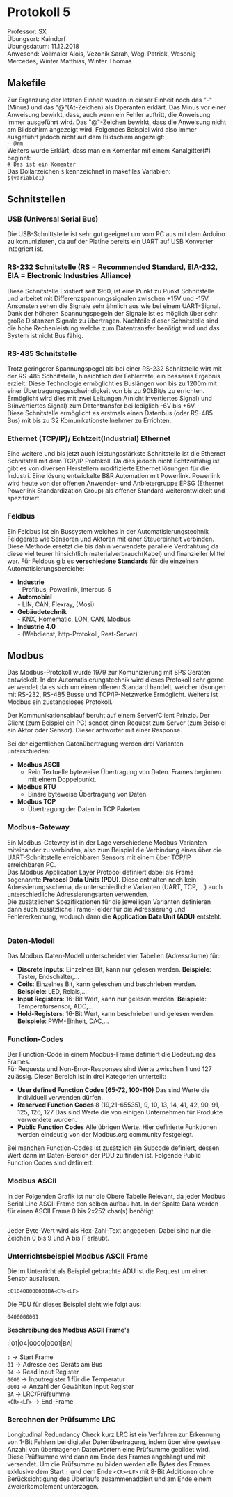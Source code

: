 # Protokoll 5 <img src="https://upload.wikimedia.org/wikipedia/commons/thumb/3/30/HTL_Kaindorf_Logo.svg/300px-HTL_Kaindorf_Logo.svg.png" alt="">  
  
Professor: SX  
Übungsort: Kaindorf   
Übungsdatum: 11.12.2018  
Anwesend: Vollmaier Alois, Vezonik Sarah, Wegl Patrick, Wesonig Mercedes, Winter Matthias, Winter Thomas

## Makefile  
Zur Ergänzung der letzten Einheit wurden in dieser Einheit noch das "-"(Minus) und das "@"(At-Zeichen) als Operanten erklärt. Das Minus vor einer Anweisung bewirkt, dass, auch wenn ein Fehler auftritt, die Anweisung immer ausgeführt wird. Das "@"-Zeichen bewirkt, dass die Anweisung nicht am Bildschirm angezeigt wird. Folgendes Beispiel wird also immer ausgeführt jedoch nicht auf dem Bildschirm angezeigt:  
```- @rm```  
Weiters wurde Erklärt, dass man ein Komentar mit einem Kanalgitter(#) beginnt:  
```# Das ist ein Komentar```  
Das Dollarzeichen ```$``` kennzeichnet in makefiles Variablen:  
```$(variable1)```  


## Schnitstellen  
  
### USB (Universal Serial Bus) 
Die USB-Schnittstelle ist sehr gut geeignet um vom PC aus mit dem Arduino zu komunizieren, da auf der Platine bereits ein UART auf USB Konverter integriert ist.  
<img src="https://raw.githubusercontent.com/winthm14/Protokoll-5/master/USB%3AUART.tif" alt="">  
  
### RS-232 Schnitstelle (RS = Recommended Standard, EIA-232, EIA = Electronic Industries Alliance)  
Diese Schnitstelle Existiert seit 1960, ist eine Punkt zu Punkt Schnitstelle und arbeitet mit Differenzspannungssignalen zwischen +15V und -15V. Ansonsten sehen die Signale sehr ähnlich aus wie bei einem UART-Signal. Dank der höheren Spannungspegeln der Signale ist es möglich über sehr große Distanzen Signale zu übertragen. Nachteile dieser Schnitstelle sind die hohe Rechenleistung welche zum Datentransfer benötigt wird und das System ist nicht Bus fähig.  
<img src="https://raw.githubusercontent.com/winthm14/Protokoll-5/master/MÜC%3ARS232.tif" alt="">    
  
### RS-485 Schnitstelle  
Trotz geringerer Spannungspegel als bei einer RS-232 Schnitstelle wirt mit der RS-485 Schnitstelle, hinsichtlich der Fehlerrate, ein besseres Ergebnis erzielt. Diese Technologie ermöglicht es Buslängen von bis zu 1200m mit einer Übertragungsgeschwindigkeit von bis zu 90kBit/s zu errichten. Ermöglicht wird dies mit zwei Leitungen A(nicht invertiertes Signal) und B(invertiertes Signal) zum Datentransfer bei lediglich -6V bis +6V.  
Diese Schnitstelle ermöglicht es erstmals einen Datenbus (oder RS-485 Bus) mit bis zu 32 Komunikationsteilnehmer zu Errichten.  
<img src="https://raw.githubusercontent.com/winthm14/Protokoll-5/master/MÜC%3ARS485BUS.tif" alt="">   
  
### Ethernet (TCP/IP)/ Echtzeit(Industrial) Ethernet
Eine weitere und bis jetzt auch leistungsstärkste Schnitstelle ist die Ethernet Schnitstell mit dem TCP/IP Protokoll. Da dies jedoch nicht Echtzeitfähig ist, gibt es von diversen Herstellern modifizierte Ethernet lösungen für die Industri. Eine lösung entwickelte B&R Automation mit Powerlink. Powerlink wird heute von der offenen Anwender- und Anbietergruppe EPSG (Ethernet Powerlink Standardization Group) als offener Standard weiterentwickelt und spezifiziert.  
<img src="https://raw.githubusercontent.com/winthm14/Protokoll-5/master/Ethernet.tif" alt="">   

### Feldbus  
Ein Feldbus ist ein Bussystem welches in der Automatisierungstechnik Feldgeräte wie Sensoren und Aktoren mit einer Steuereinheit verbinden. Diese Methode ersetzt die bis dahin verwendete parallele Verdrahtung da diese viel teurer hinsichtlich materialverbrauch(Kabel) und finanzieller Mittel war.
Für Feldbus gib es **verschiedene Standards** für die einzelnen Automatisierungsbereiche:  
  * **Industrie**  
        - Profibus, Powerlink, Interbus-5  
  * **Automobiel**  
        - LIN, CAN, Flexray, (Mosi)
  * **Gebäudetechnik**  
        - KNX, Homematic, LON, CAN, Modbus
  * **Industrie 4.0**  
        - (Webdienst, http-Protokoll, Rest-Server)  
  
## Modbus  
Das Modbus-Protokoll wurde 1979 zur Komunizierung mit SPS Geräten entwickelt. In der Automatisierungstechnik wird dieses Protokoll sehr gerne verwendet da es sich um einen offenen Standard handelt, welcher lösungen mit RS-232, RS-485 Busse und TCP/IP-Netzwerke Ermöglicht. Weiters ist Modbus ein zustandsloses Protokoll.  
  
Der Kommunikationsablauf beruht auf einem Server/Client Prinzip. Der Client (zum Beispiel ein PC) sendet einen Request zum Server (zum Beispiel ein Aktor oder Sensor). Dieser antworter mit einer Response.  
<img src="https://www.researchgate.net/profile/Seema_Vora2/publication/317561641/figure/fig3/AS:669285907181576@1536581603644/MODBUS-Transaction-Error-Free.png" alt="">  
  
Bei der eigentlichen Datenübertragung werden drei Varianten unterschieden:  
 * **Modbus ASCII**  
    - Rein Textuelle byteweise Übertragung von Daten. Frames beginnen mit einem Doppelpunkt.  
 * **Modbus RTU**  
    - Binäre byteweise Übertragung von Daten.  
 * **Modbus TCP**  
    - Übertragung der Daten in TCP Paketen
### Modbus-Gateway  
Ein Modbus-Gateway ist in der Lage verschiedene Modbus-Varianten miteinander zu verbinden, also zum Beispiel die Verbindung eines über die UART-Schnittstelle erreichbaren Sensors mit einem über TCP/IP erreichbaren PC.  
Das Modbus Application Layer Protocol definiert dabei als Frame sogenannte **Protocol Data Units (PDU)**. Diese enthalten noch kein Adressierungsschema, da unterschiedliche Varianten (UART, TCP, ...) auch unterschiedliche Adressierungsarten verwenden.  
Die zusätzlichen Spezifikationen für die jeweiligen Varianten definieren dann auch zusätzliche Frame-Felder für die Adressierung und Fehlererkennung, wodurch dann die **Application Data Unit (ADU)** entsteht.  
  
<img src="https://www.researchgate.net/profile/Naixue_Xiong3/publication/281692567/figure/fig2/AS:331936288526339@1456151186841/MODBUS-Protocol-PDU-and-ADU.png" alt="">   
  
### Daten-Modell  
Das Modbus Daten-Modell unterscheidet vier Tabellen (Adressräume) für:  
* **Discrete Inputs**: Einzelnes Bit, kann nur gelesen werden. **Beispiele**: Taster, Endschalter,...  
* **Coils**: Einzelnes Bit, kann geleschen und beschrieben werden. **Beispiele**: LED, Relais,...  
* **Input Registers**: 16-Bit Wert, kann nur gelesen werden. **Beispiele**: Temperatursensor, ADC,...  
* **Hold-Registers**: 16-Bit Wert, kann beschrieben und gelesen werden. **Beispiele**: PWM-Einheit, DAC,...  
  
### Function-Codes
Der Function-Code in einem Modbus-Frame definiert die Bedeutung des Frames.  
Für Requests und Non-Error-Responses sind Werte zwischen 1 und 127 zulässig. Dieser Bereich ist in drei Kategorien unterteilt:  
* **User defined Function Codes (65-72, 100-110)**
  Das sind Werte die individuell verwenden dürfen.
* **Reserved Function Codes**
  8 (19,21-65535), 9, 10, 13, 14, 41, 42, 90, 91, 125, 126, 127
  Das sind Werte die von einigen Unternehmen für Produkte verwendete wurden.
* **Public Function Codes**
  Alle übrigen Werte. Hier definierte Funktionen werden eindeutig von der Modbus.org community festgelegt.  
    
Bei manchen Function-Codes ist zusätzlich ein Subcode definiert, dessen Wert dann im Daten-Bereich der PDU zu finden ist.
Folgende Public Function Codes sind definiert:  
<img src="https://www.picotech.com/images/uploads/library/topics/_med/modbus-function-codes-examples.png" alt="">   
  
### Modbus ASCII  
In der Folgenden Grafik ist nur die Obere Tabelle Relevant, da jeder Modbus Serial Line ASCII Frame den selben aufbau hat. In der Spalte Data werden für einen ASCII Frame 0 bis 2x252 char(s) benötigt.
  
<img src="http://4.bp.blogspot.com/-ANsoUFQoxr4/Vk919TXOV6I/AAAAAAAACs4/FjL86tlqVok/s1600/MODBUS_RTU_ASCII.png" alt="">   
  
Jeder Byte-Wert wird als Hex-Zahl-Text angegeben. Dabei sind nur die Zeichen 0 bis 9 und A bis F erlaubt.  
  
### Unterrichtsbeispiel Modbus ASCII Frame  
Die im Unterricht als Beispiel gebrachte ADU ist die Request um einen Sensor auszlesen.  
```
:010400000001BA<CR><LF>
```  
Die PDU für dieses Beispiel sieht wie folgt aus:  
```  
0400000001  
```  
**Beschreibung des Modbus ASCII Frame's**  
  
:|01|04|0000|0001|BA|<CR><LF>
  
```:``` -> Start Frame  
```01``` -> Adresse des Geräts am Bus  
```04``` -> Read Input Register  
```0000``` -> Inputregister 1 für die Temperatur  
```0001``` -> Anzahl der Gewählten Input Register  
```BA``` -> LRC/Prüfsumme  
```<CR><LF>``` -> End-Frame  
  
### Berechnen der Prüfsumme LRC
Longitudinal Redundancy Check kurz LRC ist ein Verfahren zur Erkennung von 1-Bit Fehlern bei digitaler Datenübertragung, indem über eine gewisse Anzahl von übertragenen Datenwörtern eine Prüfsumme gebildet wird. Diese Prüfsumme wird dann am Ende des Frames angehängt und mit versendet. Um die Prüfsumme zu bilden werden alle Bytes des Frames exklusive dem Start ```:``` und dem Ende ```<CR><LF>``` mit 8-Bit Additionen ohne Berücksichtigung des Überlaufs zusammenaddiert und am Ende einem Zweierkomplement unterzogen.
